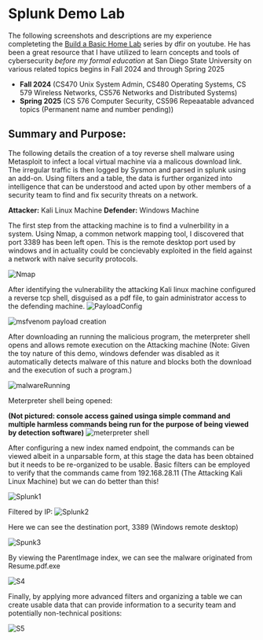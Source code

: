 # Splunk Demo Lab  
The following screenshots and descriptions are my experience completeting the [Build a Basic Home Lab](https://www.youtube.com/watch?v=-8X7Ay4YCoA) series by dfir on youtube.
He has been a great resource that I have utilized to learn concepts and tools of cybersecurity *before my formal education* at San Diego State University on various related topics begins in Fall 2024 and through Spring 2025 
- **Fall 2024** (CS470 Unix System Admin, CS480 Operating Systems, CS 579 Wireless Networks, CS576 Networks and Distributed Systems)
- **Spring 2025** (CS 576 Computer Security, CS596 Repeaatable advanced topics (Permanent name and number pending))

## Summary and Purpose: 
The following details the creation of a toy reverse shell malware using Metasploit to infect a local virtual machine via a malicous download link. The irregular traffic is then logged by Sysmon and parsed in splunk using an add-on. Using filters and a table, the data is further organized into intelligence that can be understood and acted upon by other members of a security team to find and fix security threats on a network.

**Attacker:** Kali Linux Machine
**Defender:** Windows Machine

The first step from the attacking machine is to find a vulnerbility in a system. Using Nmap, a common network mapping tool, I discovered that port 3389 has been left open. This is the remote desktop port used by windows and in actuality could be concievably exploited in the field against a network with naive security protocols.

![Nmap](https://github.com/KellenMurphy60/PersonalRepo/assets/126136167/65e581e0-a1b6-4fa1-8180-284bede8192e)

After identifying the vulnerability the attacking Kali linux machine configured a reverse tcp shell, disguised as a pdf file, to gain administrator access to the defending machine.
![PayloadConfig](https://github.com/KellenMurphy60/PersonalRepo/assets/126136167/08e6e923-482d-4bc1-8502-0b27c6d78716)

![msfvenom payload creation](https://github.com/KellenMurphy60/PersonalRepo/assets/126136167/b1130f14-628a-4a70-88d1-5d65f878e519)

After downloading an running the malicious program, the meterpreter shell opens and allows remote execution on the Attacking machine (Note: Given the toy nature of this demo, windows defender was disabled as it automatically detects malware of this nature and blocks both the download and the execution of such a program.)

![malwareRunning](https://github.com/KellenMurphy60/PersonalRepo/assets/126136167/71ad51b0-a783-4681-b15b-04459228e4b7)

Meterpreter shell being opened: 

**(Not pictured: console access gained usinga simple command and multiple harmless commands being run for the purpose of being viewed by detection software)**
![meterpreter shell](https://github.com/KellenMurphy60/PersonalRepo/assets/126136167/c0254e72-6639-40f1-acc3-6116e2d18157)

After configuring a new index named endpoint, the commands can be viewed albeit in a unparsable form, at this stage the data has been obtained but it needs to be re-organized to be usable. 
Basic filters can be employed to verify that the commands came from 192.168.28.11 (The Attacking Kali Linux Machine) but we can do better than this!

![Splunk1](https://github.com/KellenMurphy60/PersonalRepo/assets/126136167/492bf0e8-ed51-4c7e-b9e9-81f4def9c430)

Filtered by IP: 
![Splunk2](https://github.com/KellenMurphy60/PersonalRepo/assets/126136167/bfbf866d-6795-4b8f-bf14-356332aed7db)

Here we can see the destination port, 3389 (Windows remote desktop) 

![Spunk3](https://github.com/KellenMurphy60/PersonalRepo/assets/126136167/28818444-daae-4d61-93c4-52a9f7eb483f)

By viewing the ParentImage index, we can see the malware originated from Resume.pdf.exe

![S4](https://github.com/KellenMurphy60/PersonalRepo/assets/126136167/7cc02b07-08cf-45f6-8b6c-bcd9c3fe229a)

Finally, by applying more advanced filters and organizing a table we can create usable data that can provide information to a security team and potentially non-technical positions:

![S5](https://github.com/KellenMurphy60/PersonalRepo/assets/126136167/6b3ee2e0-c266-4419-b3a6-adddef15622a)



